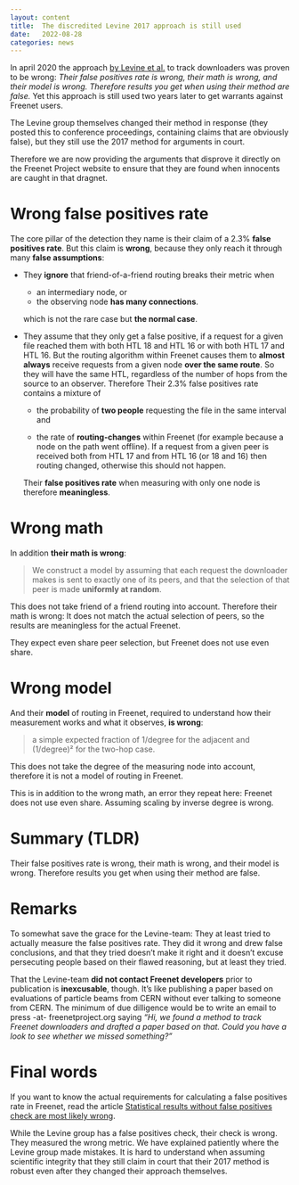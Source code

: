 ```yaml
---
layout: content
title:  The discredited Levine 2017 approach is still used
date:   2022-08-28
categories: news
---
```

In april 2020 the approach [by Levine et al.](http://ceur-ws.org/Vol-1873/IWPE17_paper_12.pdf) to track downloaders was
proven to be wrong:
*Their false positives rate is wrong, their math is wrong, and their model is wrong.
Therefore results you get when using their method are false.* Yet this
approach is still used two years later to get warrants against Freenet users.

The Levine group themselves changed their method in response (they
posted this to conference proceedings, containing claims that are obviously
false), but they still use the 2017 method for arguments in court.

Therefore we are now providing the arguments that disprove it directly
on the Freenet Project website to ensure that they are found when
innocents are caught in that dragnet.

# Wrong false positives rate

The core pillar of the detection they name is their claim of a 2.3%
**false positives rate**. But this claim is **wrong**, because they only
reach it through many **false assumptions**:

-   They **ignore** that friend-of-a-friend routing breaks their metric when
    
    -   an intermediary node, or
    -   the observing node **has many connections**.
    
    which is not the rare case but **the normal case**.

-   They assume that they only get a false positive, if a request for a
    given file reached them with both HTL 18 and HTL 16 or with both HTL 17 and HTL 16.
    But the
    routing algorithm within Freenet causes them to **almost always**
    receive requests from a given node **over the same route**. So they
    will have the same HTL, regardless of the number of hops from the
    source to an observer. Therefore Their 2.3% false positives rate contains a mixture
    of
    
    -   the probability of **two people** requesting the file in the same
        interval and
    
    -   the rate of **routing-changes** within Freenet (for example because a
        node on the path went offline). If a request from a given peer is
        received both from HTL 17 and from HTL 16 (or 18 and 16) then routing changed,
        otherwise this should not happen.
    
    Their **false positives rate** when measuring with only one node is
    therefore **meaningless**.


# Wrong math

In addition **their math is wrong**:

> We construct a model by assuming that each request the
> downloader makes is sent to exactly one of its peers, and that
> the selection of that peer is made **uniformly at random**.

This does not take friend of a friend routing into account. Therefore
their math is wrong: It does not match the actual selection of peers,
so the results are meaningless for the actual Freenet.

They expect even share peer selection, but Freenet does not use even share.

# Wrong model

And their **model** of routing in Freenet, required to understand how
their measurement works and what it observes, **is wrong**:

> a simple expected fraction of 1/degree for the adjacent and
> (1/degree)² for the two-hop case.

This does not take the degree of the measuring node into account,
therefore it is not a model of routing in Freenet.

This is in addition to the wrong math, an error they repeat here:
Freenet does not use even share. Assuming scaling by inverse degree is wrong.


# Summary (TLDR)

Their false positives rate is wrong, their math is wrong, and their model is wrong. Therefore results you get when using their method are false.


# Remarks

To somewhat save the grace for the Levine-team: They at least tried to
actually measure the false positives rate. They did it wrong and drew
false conclusions, and that they tried doesn’t make it right and it
doesn’t excuse persecuting people based on their flawed reasoning, but
at least they tried.

That the Levine-team **did not contact Freenet developers** prior to
publication is **inexcusable**, though. It’s like publishing a paper based
on evaluations of particle beams from CERN without ever talking to
someone from CERN. The minimum of due dilligence would be to write an email to press -at-
freenetproject.org saying 
*“Hi, we found a method to track Freenet downloaders and drafted a paper based on that. Could you have a look to see whether we missed something?”*

# Final words

If you want to know the actual requirements for calculating a false
positives rate in Freenet, read the article [Statistical results without false positives check are most likely wrong](https://freenetproject.org/statistical-results-without-false-positives-check-are-most-likely-wrong.html).

While the Levine group has a false positives check, their check is
wrong. They measured the wrong metric. We have explained patiently
where the Levine group made mistakes. It is hard to understand when
assuming scientific integrity that they still claim in court that
their 2017 method is robust even after they changed their approach
themselves.
